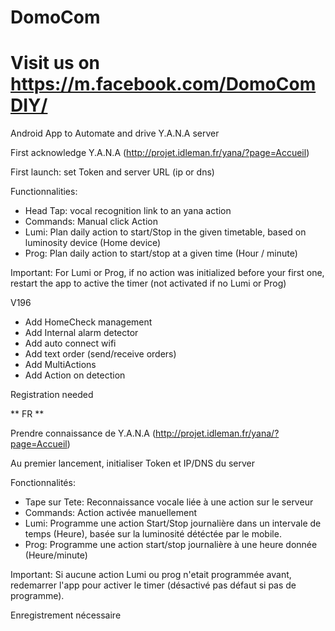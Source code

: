 # DomoCom
# Visit us on https://m.facebook.com/DomoComDIY/

Android App to Automate and drive Y.A.N.A server 

First acknowledge Y.A.N.A (http://projet.idleman.fr/yana/?page=Accueil)

First launch: set Token and server URL (ip or dns)

Functionnalities:
- Head Tap: vocal recognition link to an yana action
- Commands: Manual click Action
- Lumi: Plan daily action to start/Stop in the given timetable, based on luminosity device (Home device)
- Prog: Plan daily action to start/stop at a given time (Hour / minute)

Important: For Lumi or Prog, if no action was initialized before your first one, restart the app to active the timer (not activated if no Lumi or Prog)

V196
- Add HomeCheck management
- Add Internal alarm detector
- Add auto connect wifi
- Add text order (send/receive orders)
- Add MultiActions
- Add Action on detection

Registration needed

** FR **

Prendre connaissance de Y.A.N.A (http://projet.idleman.fr/yana/?page=Accueil)

Au premier lancement, initialiser Token et IP/DNS du server

Fonctionnalités:
- Tape sur Tete: Reconnaissance vocale liée à une action sur le serveur
- Commands: Action activée manuellement 
- Lumi: Programme une action Start/Stop journalière dans un intervale de temps (Heure), basée sur la luminosité détéctée par le mobile.
- Prog: Programme une action start/stop journalière à une heure donnée (Heure/minute)

Important: Si aucune action Lumi ou prog n'etait programmée avant, redemarrer l'app pour activer le timer (désactivé pas défaut si pas de programme).

Enregistrement nécessaire




